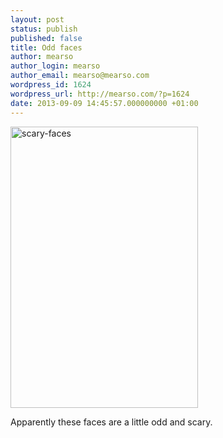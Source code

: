 ```yaml
---
layout: post
status: publish
published: false
title: Odd faces
author: mearso
author_login: mearso
author_email: mearso@mearso.com
wordpress_id: 1624
wordpress_url: http://mearso.com/?p=1624
date: 2013-09-09 14:45:57.000000000 +01:00
---
```

<a href="http://mearso.com/wp-content/uploads/2013/09/scary-faces.png"><img src="http://mearso.com/wp-content/uploads/2013/09/scary-faces.png" alt="scary-faces" width="300" height="450" class="aligncenter size-full wp-image-1627" /></a>

Apparently these faces are a little odd and scary.
